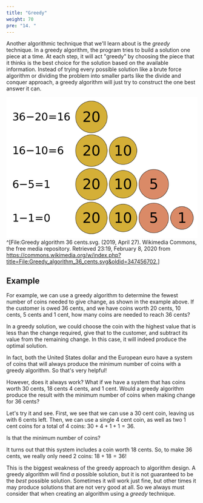 ```yaml
---
title: "Greedy"
weight: 70
pre: "14. "
---
```

Another algorithmic technique that we'll learn about is the _greedy_ technique. In a greedy algorithm, the program tries to build a solution one piece at a time. At each step, it will act "greedy" by choosing the piece that it thinks is the best choice for the solution based on the available information. Instead of trying every possible solution like a brute force algorithm or dividing the problem into smaller parts like the divide and conquer approach, a greedy algorithm will just try to construct the one best answer it can. 

![Greedy Coins](../../images/4/4.15.coins.png)^[File:Greedy algorithm 36 cents.svg. (2019, April 27). Wikimedia Commons, the free media repository. Retrieved 23:19, February 8, 2020 from https://commons.wikimedia.org/w/index.php?title=File:Greedy_algorithm_36_cents.svg&oldid=347456702.]

## Example

For example, we can use a greedy algorithm to determine the fewest number of coins needed to give change, as shown in the example above. If the customer is owed $36$ cents, and we have coins worth $20$ cents, $10$ cents, $5$ cents and $1$ cent, how many coins are needed to reach $36$ cents?

In a greedy solution, we could choose the coin with the highest value that is less than the change required, give that to the customer, and subtract its value from the remaining change. In this case, it will indeed produce the optimal solution. 

In fact, both the United States dollar and the European euro have a system of coins that will always produce the minimum number of coins with a greedy algorithm. So that's very helpful!

However, does it always work? What if we have a system that has coins worth $30$ cents, $18$ cents $4$ cents, and $1$ cent. Would a greedy algorithm produce the result with the minimum number of coins when making change for $36$ cents?

Let's try it and see. First, we see that we can use a $30$ cent coin, leaving us with $6$ cents left. Then, we can use a single $4$ cent coin, as well as two $1$ cent coins for a total of $4$ coins: $30 + 4 + 1 + 1 = 36$.

Is that the minimum number of coins? 

It turns out that this system includes a coin worth $18$ cents. So, to make $36$ cents, we really only need $2$ coins: $18 + 18 = 36$! 

This is the biggest weakness of the greedy approach to algorithm design. A greedy algorithm will find _a_ possible solution, but it is not guaranteed to be the _best_ possible solution. Sometimes it will work just fine, but other times it may produce solutions that are not very good at all. So we always must consider that when creating an algorithm using a _greedy_ technique. 

